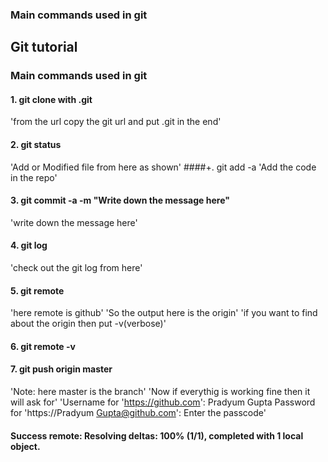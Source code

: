 ### Main commands used in git

## Git tutorial

### Main commands used in git

#### 1. git clone with .git
'from the url copy the git url and put .git in the end'
#### 2. git status
'Add or Modified file from here as shown'
####+. git add -a
'Add the code in the repo'
#### 3. git commit -a -m "Write down the message here"
'write down the message here'
#### 4. git log
'check out the git log from here'
#### 5. git remote
'here remote is github'
'So the output here is the origin'
'if you want to find about the origin then put -v(verbose)'
#### 6. git remote -v
#### 7. git push origin master
'Note: here master is the branch'
'Now if everythig is working fine then it will ask for'
'Username for 'https://github.com': Pradyum Gupta
Password for 'https://Pradyum Gupta@github.com': Enter the passcode'

#### Success remote: Resolving deltas: 100% (1/1), completed with 1 local object.


